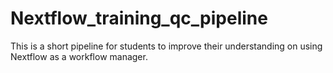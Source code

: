 # Nextflow_training_qc_pipeline
This is a short pipeline for students to improve their understanding on using Nextflow as a workflow manager. 
